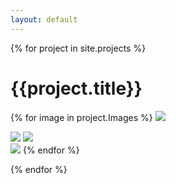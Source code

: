 ```yaml
---
layout: default
---
```


{% for project in site.projects %}
  <h1 class="project-title">{{project.title}}</h1>

  {% for image in project.Images %}
    <img src="{{image.Fullwidth-image}}">
    <div class="flex left-right">
      <img src="{{image.Half-Image-left}}">
      <img src="{{image.Half-Image-right}}">
    </div>
    <img src="{{image.Image}}">
  {% endfor %}

{% endfor %}
